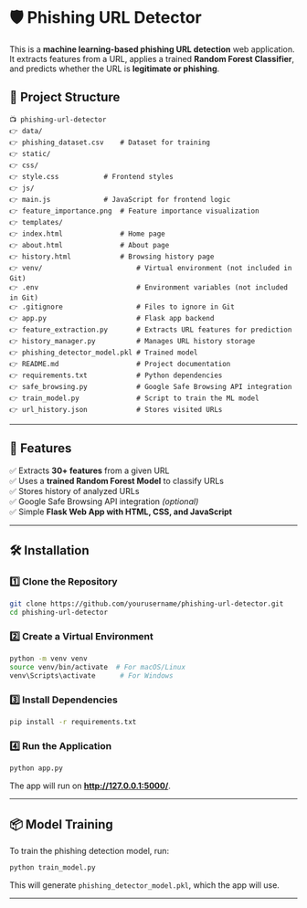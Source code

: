 # 🛡️ Phishing URL Detector  

This is a **machine learning-based phishing URL detection** web application. It extracts features from a URL, applies a trained **Random Forest Classifier**, and predicts whether the URL is **legitimate or phishing**.  

## 💂 Project Structure  

```
📺 phishing-url-detector  
👉 data/  
👉 phishing_dataset.csv    # Dataset for training  
👉 static/  
👉 css/  
👉 style.css           # Frontend styles  
👉 js/  
👉 main.js             # JavaScript for frontend logic  
👉 feature_importance.png  # Feature importance visualization  
👉 templates/  
👉 index.html              # Home page  
👉 about.html              # About page  
👉 history.html            # Browsing history page  
👉 venv/                       # Virtual environment (not included in Git)  
👉 .env                        # Environment variables (not included in Git)  
👉 .gitignore                  # Files to ignore in Git  
👉 app.py                      # Flask app backend  
👉 feature_extraction.py       # Extracts URL features for prediction  
👉 history_manager.py          # Manages URL history storage  
👉 phishing_detector_model.pkl # Trained model  
👉 README.md                   # Project documentation  
👉 requirements.txt            # Python dependencies  
👉 safe_browsing.py            # Google Safe Browsing API integration  
👉 train_model.py              # Script to train the ML model  
👉 url_history.json            # Stores visited URLs  
```

---

## 🚀 Features  

✅ Extracts **30+ features** from a given URL  
✅ Uses a **trained Random Forest Model** to classify URLs  
✅ Stores history of analyzed URLs  
✅ Google Safe Browsing API integration *(optional)*  
✅ Simple **Flask Web App with HTML, CSS, and JavaScript**  

---

## 🛠️ Installation  

### 1️⃣ Clone the Repository  

```bash
git clone https://github.com/yourusername/phishing-url-detector.git
cd phishing-url-detector
```

### 2️⃣ Create a Virtual Environment  

```bash
python -m venv venv
source venv/bin/activate  # For macOS/Linux
venv\Scripts\activate      # For Windows
```

### 3️⃣ Install Dependencies  

```bash
pip install -r requirements.txt
```

### 4️⃣ Run the Application  

```bash
python app.py
```

The app will run on **http://127.0.0.1:5000/**.

---

## 📦 Model Training  

To train the phishing detection model, run:

```bash
python train_model.py
```

This will generate `phishing_detector_model.pkl`, which the app will use.

---

